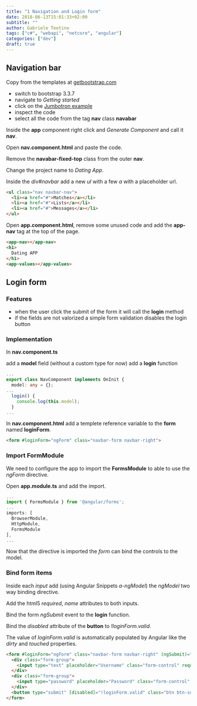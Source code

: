 ```yaml
---
title: "1 Navigation and Login form"
date: 2018-06-13T15:01:33+02:00
subtitle: ""
author: Gabriele Teotino
tags: ["c#", "webapi", "netcore", "angular"]
categories: ["dev"]
draft: true
---
```


## Navigation bar

Copy from the templates at [getbootstrap.com](http://getbootstrap.com/)

- switch to bootstrap 3.3.7
- navigate to *Getting started*
- click on the [Jumbotron example](https://getbootstrap.com/docs/3.3/examples/jumbotron/)
- inspect the code
- select all the code from the tag **nav** class **navabar**

Inside the **app** component right click and *Generate Component* and call it **nav**.

Open **nav.component.html** and paste the code.

Remove the **navabar-fixed-top** class from the outer **nav**.

Change the project name to *Dating App*.

Inside the *div#navbar* add a new *ul* with a few *a* with a placeholder url.

```html
<ul class="nav navbar-nav">
  <li><a href="#">Matches</a></li>
  <li><a href="#">Lists</a></li>
  <li><a href="#">Messages</a></li>
</ul>
```

Open **app.component.html**, remove some unused code and add the **app-nav** tag at the top of the page.

```html
<app-nav></app-nav>
<h1>
  Dating APP
</h1>
<app-values></app-values>
```

## Login form

### Features

- when the user click the submit of the form it will call the **login** method
- if the fields are not valorized a simple form validation disables the login button

### Implementation

In **nav.component.ts**

 add a **model** field  (without a custom type for now)
 add a **login** function

```typescript
...
export class NavComponent implements OnInit {
  model: any = {};
...
  login() {
    console.log(this.model);
  }
...
```

In **nav.component.html** add a templete reference variable to the **form** named **loginForm**.

```html
<form #loginForm="ngForm" class="navbar-form navbar-right">
```

### Import FormModule

We need to configure the app to import the **FormsModule** to able to use the *ngForm* directive.

Open **app.module.ts** and add the import.

```typescript
...
import { FormsModule } from '@angular/forms';
...
imports: [
  BrowserModule,
  HttpModule,
  FormsModule
],
...
```

Now that the directive is imported the *form* can bind the controls to the model.

### Bind form items

Inside each *input* add (using Angular Snippets *a-ngModel*) the *ngModel* two way binding directive.

Add the html5 *required*, *name* attributes to both inputs.

Bind the form *ngSubmit* event to the **login** function.

Bind the *disabled* attribute of the **button** to *!loginForm.valid*.

The value of *loginForm.valid* is automatically populated by Angular like the *dirty* and *touched* properties.

```html
<form #loginForm="ngForm" class="navbar-form navbar-right" (ngSubmit)="login()">
  <div class="form-group">
    <input type="text" placeholder="Username" class="form-control" required name="username" [(ngModel)]="model.username">
  </div>
  <div class="form-group">
    <input type="password" placeholder="Password" class="form-control" required name="password" [(ngModel)]="model.password">
  </div>
  <button type="submit" [disabled]="!loginForm.valid" class="btn btn-success">Sign in</button>
</form>
```
